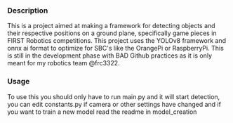 ### Description
This is a project aimed at making a framework for detecting objects and their respective positions on a ground plane, specifically game pieces in FIRST Robotics competitions. This project uses the YOLOv8 framework and onnx ai format to optimize for SBC's like the OrangePi or RaspberryPi. This is still in the development phase with BAD Github practices as it is only meant for my robotics team @frc3322.
### Usage
To use this you should only have to run main.py and it will start detection, you can edit constants.py if camera or other settings have changed and if you want to train a new model read the readme in model_creation
